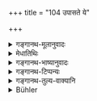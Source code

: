 +++
title = "104 उपासते ये"

+++

<details><summary>गङ्गानथ-मूलानुवादः</summary>

Those foolish householders who wait upon the food cooked by others, become, after death, on that account, cattle belonging to the givers of food.—(104).
</details>

<details><summary>मेधातिथिः</summary>

उपासनं तदभ्यासः । यो ब्राह्मणो ऽनयैव बुद्ध्या तत्र तत्रोपतिष्ठेत यथातिथिर् अवश्यं भोजनं लभेत तस्येयं निन्दा । यस् तच्छीलः **परस्य** संबन्धिनं **पाकम्** अन्नम् उपास्ते, न तु कदाचित् । **तेन** कर्मणा **प्रेत्य पशुतां** बलीवर्दादिजातिं **व्रजति** प्राप्नोति । **अन्नादिदायिनस्** तद्गृहे दन्तितां गर्दभताम् अश्वतां वा प्राप्नोति । गृहस्थस्यैष दोषः, उत्पन्नस्थालीपाकस्य ॥ ३.९४ ॥
</details>

<details><summary>गङ्गानथ-भाष्यानुवादः</summary>

‘*Waiting upon*’ means attending repeatedly. Some Brāhmaṇas wander from house to house with a view to the fact that at such and such a house the guest is sure to be fed; and it is this that is deprecated in the present verse.

One who is in the habit of waiting upon the food cooked for others,—rand not one who happens to do it only once by the way,—‘*on that account*’—by reason of that act—‘*after death, cattle*’—are born as a bull, &c., in the house of the ‘*givers of food*;’ *i.e*., are born as his elephant, mule or horse.

This is a defect only in the Householder, who has established his own domestic hearth.—(104)
</details>

<details><summary>गङ्गानथ-टिप्पन्यः</summary>

This verse is quoted in *Hemādri* (Śrāddha, p. 769) and in
*Prāyaścittaviveka* (p. 250).
</details>

<details><summary>गङ्गानथ-तुल्य-वाक्यानि</summary>

*Yājñavalkya* (1.112).—‘One should not have a longing for food cooked in
the house of others, except when one has been invited; he should avoid
fickleness of hands, feet and speech, and also over-eating.’
</details>

<details><summary>Bühler</summary>

104	Those foolish householders who constantly seek (to live on) the food of others, become, in consequence of that (baseness), after death the cattle of those who give them food.
</details>
